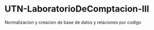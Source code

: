 # UTN-LaboratorioDeComptacion-III
Normalizacion  y creacion de base de datos y relaciones por codigo
